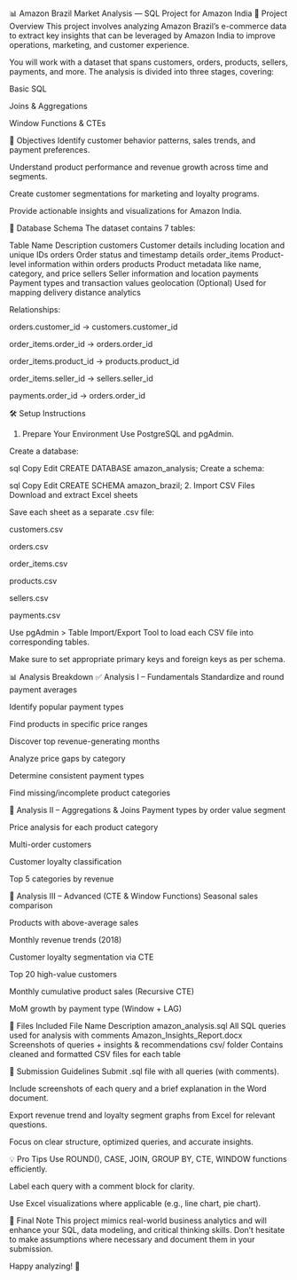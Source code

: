 📊 Amazon Brazil Market Analysis — SQL Project for Amazon India
📝 Project Overview
This project involves analyzing Amazon Brazil’s e-commerce data to extract key insights that can be leveraged by Amazon India to improve operations, marketing, and customer experience.

You will work with a dataset that spans customers, orders, products, sellers, payments, and more. The analysis is divided into three stages, covering:

Basic SQL

Joins & Aggregations

Window Functions & CTEs

🎯 Objectives
Identify customer behavior patterns, sales trends, and payment preferences.

Understand product performance and revenue growth across time and segments.

Create customer segmentations for marketing and loyalty programs.

Provide actionable insights and visualizations for Amazon India.

🧱 Database Schema
The dataset contains 7 tables:

Table Name	Description
customers	Customer details including location and unique IDs
orders	Order status and timestamp details
order_items	Product-level information within orders
products	Product metadata like name, category, and price
sellers	Seller information and location
payments	Payment types and transaction values
geolocation	(Optional) Used for mapping delivery distance analytics

Relationships:

orders.customer_id → customers.customer_id

order_items.order_id → orders.order_id

order_items.product_id → products.product_id

order_items.seller_id → sellers.seller_id

payments.order_id → orders.order_id

🛠️ Setup Instructions
1. Prepare Your Environment
Use PostgreSQL and pgAdmin.

Create a database:

sql
Copy
Edit
CREATE DATABASE amazon_analysis;
Create a schema:

sql
Copy
Edit
CREATE SCHEMA amazon_brazil;
2. Import CSV Files
Download and extract Excel sheets

Save each sheet as a separate .csv file:

customers.csv

orders.csv

order_items.csv

products.csv

sellers.csv

payments.csv

Use pgAdmin > Table Import/Export Tool to load each CSV file into corresponding tables.

Make sure to set appropriate primary keys and foreign keys as per schema.

📊 Analysis Breakdown
✅ Analysis I – Fundamentals
Standardize and round payment averages

Identify popular payment types

Find products in specific price ranges

Discover top revenue-generating months

Analyze price gaps by category

Determine consistent payment types

Find missing/incomplete product categories

🔁 Analysis II – Aggregations & Joins
Payment types by order value segment

Price analysis for each product category

Multi-order customers

Customer loyalty classification

Top 5 categories by revenue

🧠 Analysis III – Advanced (CTE & Window Functions)
Seasonal sales comparison

Products with above-average sales

Monthly revenue trends (2018)

Customer loyalty segmentation via CTE

Top 20 high-value customers

Monthly cumulative product sales (Recursive CTE)

MoM growth by payment type (Window + LAG)

📁 Files Included
File Name	Description
amazon_analysis.sql	All SQL queries used for analysis with comments
Amazon_Insights_Report.docx	Screenshots of queries + insights & recommendations
csv/ folder	Contains cleaned and formatted CSV files for each table

📌 Submission Guidelines
Submit .sql file with all queries (with comments).

Include screenshots of each query and a brief explanation in the Word document.

Export revenue trend and loyalty segment graphs from Excel for relevant questions.

Focus on clear structure, optimized queries, and accurate insights.

💡 Pro Tips
Use ROUND(), CASE, JOIN, GROUP BY, CTE, WINDOW functions efficiently.

Label each query with a comment block for clarity.

Use Excel visualizations where applicable (e.g., line chart, pie chart).

🙌 Final Note
This project mimics real-world business analytics and will enhance your SQL, data modeling, and critical thinking skills. Don’t hesitate to make assumptions where necessary and document them in your submission.

Happy analyzing! 🚀

